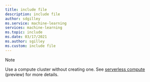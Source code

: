 ```yaml
---
title: include file
description: include file
author: sdgilley
ms.service: machine-learning
services: machine-learning
ms.topic: include
ms.date: 03/17/2021
ms.author: sgilley
ms.custom: include file
---
```


> [!NOTE]
> Use a compute cluster without creating one.  See [serverless compute](../how-to-use-serverless-compute.md) (preview) for more details.